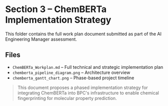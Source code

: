 # Section 3 – ChemBERTa Implementation Strategy #

This folder contains the full work plan document submitted as part of the AI Engineering Manager assessment.

## Files ##

- `ChemBERTa_Workplan.md` – Full technical and strategic implementation plan
- `chemberta_pipeline_diagram.png` – Architecture overview
- `chemberta_gantt_chart.png` – Phase-based project timeline

> This document proposes a phased implementation strategy for integrating ChemBERTa into BPC's infrastructure to enable chemical fingerprinting for molecular property prediction.
